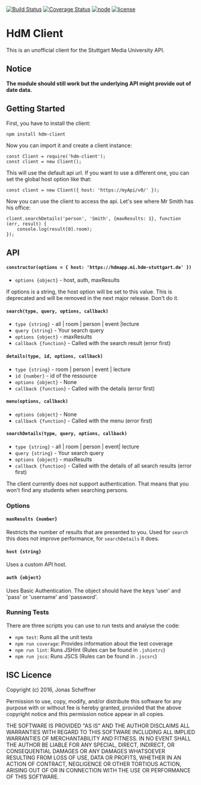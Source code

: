 [![Build Status](https://travis-ci.org/jscheffner/hdm-node-client.svg?branch=master)](https://travis-ci.org/jscheffner/hdm-node-client) [![Coverage Status](https://coveralls.io/repos/github/joshmallow/hdm-node-client/badge.svg?branch=master)](https://coveralls.io/github/joshmallow/hdm-node-client?branch=master) [![node](https://img.shields.io/node/v/hdm-client.svg)]() [![license](https://img.shields.io/npm/l/hdm-client.svg)](https://github.com/jscheffner/hdm-node-client#isc-licence)
# HdM Client #

This is an unofficial client for the Stuttgart Media University API.

## Notice 

**The module should still work but the underlying API might provide out of date data.**

## Getting Started ##

First, you have to install the client:
```
npm install hdm-client
```

Now you can import it and create a client instance:
```
const Client = require('hdm-client');
const client = new Client();
```

This will use the default api url. If you want to use a different one, you can set the global host option like that:
```
const client = new Client({ host: 'https://myApi/v0/' });
```

Now you can use the client to access the api. Let's see where Mr Smith has his office:

```
client.searchDetails('person', 'Smith', {maxResults: 1}, function (err, result) {
    console.log(result[0].room);
});
```

## API ##

#### `constructor(options = { host: 'https://hdmapp.mi.hdm-stuttgart.de' })` ####
- `options {object}` - host, auth, maxResults

If options is a string, the host option will be set to this value. This is deprecated and will be removed in the next major release. Don't do it.

#### `search(type, query, options, callback)` ####
- `type {string}` - all | room | person | event |lecture
- `query {string}` - Your search query
- `options {object}` - maxResults
- `callback {function}` - Called with the search result (error first)  

#### `details(type, id, options, callback)` ####
- `type {string}` - room | person | event | lecture
- `id {number}` - id of the ressource
- `options {object}` - None
- `callback {function}` - Called with the details (error first)

#### `menu(options, callback)` ####
- `options {object}` - None
- `callback {function}` - Called with the menu (error first)

#### `searchDetails(type, query, options, callback)` ####
- `type {string}` - all | room | person | event| lecture
- `query {string}` - Your search query
- `options {object}` - maxResults
- `callback {function}` - Called with the details of all search results (error first)

The client currently does not support authentication. That means that you won't find any students when searching persons.

### Options ###
#### `maxResults {number}` ####
Restricts the number of results that are presented to you. Used for `search` this does not improve performance, for `searchDetails` it does.

#### `host {string}` ####
Uses a custom API host.

#### `auth {object}` ####
Uses Basic Authentication. The object should have the keys 'user' and 'pass' or 'username' and 'password'.

### Running Tests ###

There are three scripts you can use to run tests and analyse the code:

- `npm test`: Runs all the unit tests
- `npm run coverage`: Provides information about the test coverage
- `npm run lint`: Runs JSHint (Rules can be found in `.jshintrc`)
- `npm run jscs`: Runs JSCS (Rules can be found in `.jscsrc`)

## ISC Licence ##

Copyright (c) 2016, Jonas Scheffner

Permission to use, copy, modify, and/or distribute this software for any purpose with or without fee is hereby granted, provided that the above copyright notice and this permission notice appear in all copies.

THE SOFTWARE IS PROVIDED "AS IS" AND THE AUTHOR DISCLAIMS ALL WARRANTIES WITH REGARD TO THIS SOFTWARE INCLUDING ALL IMPLIED WARRANTIES OF MERCHANTABILITY AND FITNESS. IN NO EVENT SHALL THE AUTHOR BE LIABLE FOR ANY SPECIAL, DIRECT, INDIRECT, OR CONSEQUENTIAL DAMAGES OR ANY DAMAGES WHATSOEVER RESULTING FROM LOSS OF USE, DATA OR PROFITS, WHETHER IN AN ACTION OF CONTRACT, NEGLIGENCE OR OTHER TORTIOUS ACTION, ARISING OUT OF OR IN CONNECTION WITH THE USE OR PERFORMANCE OF THIS SOFTWARE.